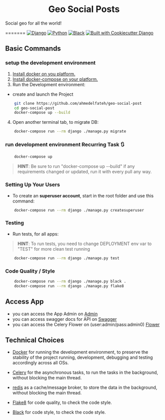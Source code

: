<h1 align="center">  Geo Social Posts </h1>

Social geo for all the world!

=======
[![Django](https://img.shields.io/badge/Django-3.2.13-blue)](https://github.com/django/django/tree/3.2.13)
[![Python](https://img.shields.io/badge/python-3.8.3-blue)](https://github.com/python/cpython/tree/v3.8.3)
[![Black](https://img.shields.io/badge/code%20style-black-000000.svg)](https://github.com/ambv/black)
[![Built with Cookiecutter Django](https://img.shields.io/badge/built%20with-Cookiecutter%20Django-ff69b4.svg?logo=cookiecutter)](https://github.com/cookiecutter/cookiecutter-django/)

## Basic Commands

### setup the development environment

1. [Install docker on you platform.](https://docs.docker.com/docker-for-windows/install/)
2. [Install docker-compose on your platform.](https://docs.docker.com/compose/install/)
3. Run the Development environment:

- create and launch the Project

```bash
    git clone https://github.com/ahmedelfateh/geo-social-post
    cd geo-social-post
    docker-compose up --build
```

4. Open another terminal tab, to migrate DB:

```bash
    docker-compose run --rm django ./manage.py migrate
```

### run development environment **Recurring Task** 🔃

```bash
    docker-compose up
```

> **HINT**: Be sure to run "docker-compose up --build" if any requirements changed or updated, run it with every pull any way.

### Setting Up Your Users

- To create an **superuser account**, start in the root folder and use this command:

```bash
    docker-compose run --rm django ./manage.py createsuperuser
```

### Testing

- Run tests, for all apps:

> **HINT**: To run tests, you need to change DEPLOYMENT env var to "TEST" for more clean test running

```bash
    docker-compose run --rm django ./manage.py test
```

### Code Quality / Style

```bash
    docker-compose run --rm django ./manage.py black .
    docker-compose run --rm django ./manage.py flake8
```

## Access App

- you can access the App Admin on [Admin](http://localhost:8000/admin)
- you can access swagger docs for API on [Swagger](http://localhost:8000/api/v1/swagger/)
- you can access the Celery Flower on (user:admin/pass:admin0) [Flower](http://localhost:5555)

## Technical Choices

- [Docker](https://docs.docker.com/docker-for-windows/install/)
for running the development environment, to preserve the stability of the project running, development, debugging and testing accordingly across all OSs.

- [Celery](https://docs.celeryproject.org/en/stable/)
for the asynchronous tasks, to run the tasks in the background, without blocking the main thread.

- [redis](https://redis.io/)
as a cache/message broker, to store the data in the background, without blocking the main thread.

- [Flake8](https://flake8.pycqa.org/)
for code quality, to check the code style.

- [Black](https://black.readthedocs.io/en/stable/)
for code style, to check the code style.
